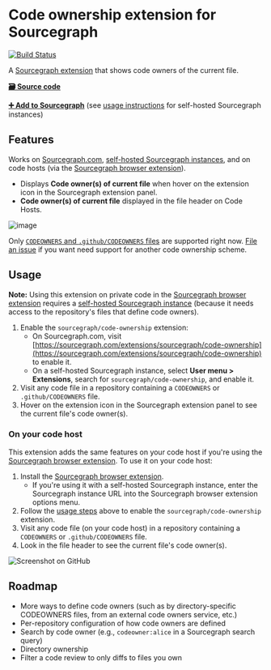 # Code ownership extension for Sourcegraph

[![Build Status](https://travis-ci.org/sourcegraph/sourcegraph-code-ownership.svg?branch=master)](https://travis-ci.org/sourcegraph/sourcegraph-code-ownership)

A [Sourcegraph extension](https://docs.sourcegraph.com/extensions) that shows code owners of the current file.

[**🗃️ Source code**](https://github.com/sourcegraph/sourcegraph-code-ownership)

[**➕ Add to Sourcegraph**](https://sourcegraph.com/extensions/sourcegraph/code-ownership) (see [usage instructions](#usage) for self-hosted Sourcegraph instances)

## Features

Works on [Sourcegraph.com](https://sourcegraph.com), [self-hosted Sourcegraph instances](https://docs.sourcegraph.com/#quickstart), and on code hosts (via the [Sourcegraph browser extension](https://docs.sourcegraph.com/integration/browser_extension)).

- Displays **Code owner(s) of current file** when hover on the extension icon in the Sourcegraph extension panel.
- **Code owner(s) of current file** displayed in the file header on Code Hosts.

![image](https://user-images.githubusercontent.com/68532117/138493366-07ceb88f-3b8e-4f2b-8df7-cd6f5738ef1b.png)

Only [`CODEOWNERS` and `.github/CODEOWNERS` files](https://help.github.com/en/articles/about-code-owners) are supported right now. [File an issue](https://github.com/sourcegraph/sourcegraph-code-ownership/issues) if you want need support for another code ownership scheme.


## Usage

**Note:** Using this extension on private code in the [Sourcegraph browser extension](https://docs.sourcegraph.com/integration/browser_extension) requires a [self-hosted Sourcegraph instance](https://docs.sourcegraph.com/#quickstart) (because it needs access to the repository's files that define code owners).

1. Enable the `sourcegraph/code-ownership` extension:
   - On Sourcegraph.com, visit [https://sourcegraph.com/extensions/sourcegraph/code-ownership](https://sourcegraph.com/extensions/sourcegraph/code-ownership) to enable it.
   - On a self-hosted Sourcegraph instance, select **User menu > Extensions**, search for `sourcegraph/code-ownership`, and enable it.
1. Visit any code file in a repository containing a `CODEOWNERS` or `.github/CODEOWNERS` file.
1. Hover on the extension icon in the Sourcegraph extension panel to see the current file's code owner(s).

### On your code host

This extension adds the same features on your code host if you're using the [Sourcegraph browser extension](https://docs.sourcegraph.com/integration/browser_extension). To use it on your code host:

1. Install the [Sourcegraph browser extension](https://docs.sourcegraph.com/integration/browser_extension).
   - If you're using it with a self-hosted Sourcegraph instance, enter the Sourcegraph instance URL into the Sourcegraph browser extension options menu.
1. Follow the [usage steps](#usage) above to enable the `sourcegraph/code-ownership` extension.
1. Visit any code file (on your code host) in a repository containing a `CODEOWNERS` or `.github/CODEOWNERS` file.
1. Look in the file header to see the current file's code owner(s).

![Screenshot on GitHub](https://user-images.githubusercontent.com/68532117/138493194-1f3769fb-404c-4a2c-9cbb-98684b5fac44.png)

## Roadmap

- More ways to define code owners (such as by directory-specific CODEOWNERS files, from an external code owners service, etc.)
- Per-repository configuration of how code owners are defined
- Search by code owner (e.g., `codeowner:alice` in a Sourcegraph search query)
- Directory ownership
- Filter a code review to only diffs to files you own
